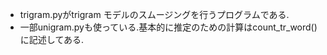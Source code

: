 - trigram.pyがtrigram モデルのスムージングを行うプログラムである.
- 一部unigram.pyも使っている.基本的に推定のための計算はcount_tr_word()に記述してある.
